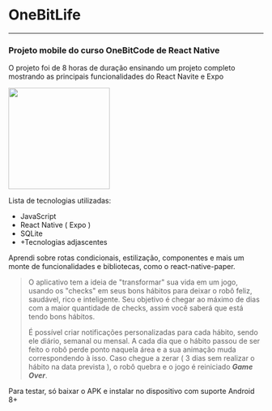 
# **OneBitLife**

---

### Projeto mobile do curso OneBitCode de React Native

O projeto foi de 8 horas de duração ensinando um projeto completo mostrando as principais funcionalidades do React Navite e Expo

<img src="./app_preview.gif" width="200" height="200" />

Lista de tecnologias utilizadas:

* JavaScript
* React Native ( Expo )
* SQLite
* +Tecnologias adjascentes

Aprendi sobre rotas condicionais, estilização, componentes e mais um monte de funcionalidades e bibliotecas, como o react-native-paper.

> O aplicativo tem a ideia de "transformar" sua vida em um jogo, usando os "checks" em seus bons hábitos para deixar o robô feliz, saudável, rico e inteligente. Seu objetivo é chegar ao máximo de dias com a maior quantidade de checks, assim você saberá que está tendo bons hábitos.
>
> É possível criar notificações personalizadas para cada hábito, sendo ele diário, semanal ou mensal. A cada dia que o hábito passou de ser feito o robô perde ponto naquela área e a sua animação muda correspondendo à isso. Caso chegue a zerar ( 3 dias sem realizar o hábito na data prevista ), o robô quebra e o jogo é reiniciado ***Game Over***.
>

Para testar, só baixar o APK e instalar no dispositivo com suporte Android 8+